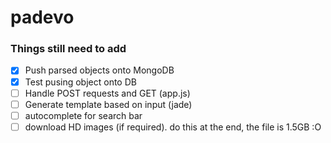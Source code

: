 # padevo

### Things still need to add

- [X] Push parsed objects onto MongoDB
- [X] Test pusing object onto DB
- [ ] Handle POST requests and GET (app.js)
- [ ] Generate template based on input (jade)
- [ ] autocomplete for search bar
- [ ] download HD images (if required). do this at the end, the file is 1.5GB :O 

